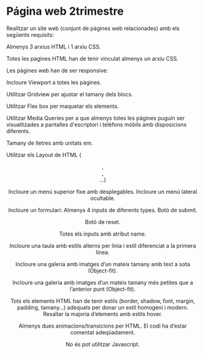 # Página web 2trimestre

Realitzar un site web (conjunt de pàgines web relacionades) amb els següents requisits:

Almenys 3 arxius HTML i 1 arxiu CSS.

Totes les pagines HTML han de tenir vinculat almenys un arxiu CSS.

Les pàgines web han de ser responsive:

Incloure Viewport a totes les pàgines.

Utilitzar Gridview per ajustar el tamany dels blocs.

Utilitzar Flex box per maquetar els elements.

Utilitzar Media Queries per a que almenys totes les pàgines puguin ser visualitzades a pantalles d'escriptori i telèfons mòbils amb disposicions diferents.

Tamany de lletres amb unitats em.

Utilitzar els Layout de HTML (<header>, <article>, <section>...)

Incloure un menú superior fixe amb desplegables.
Incloure un menú lateral ocultable.

Incloure un formulari:
Almenys 4 inputs de diferents types.
Botó de submit.

Botó de reset.

Totes els inputs amb atribut name.

Incloure una taula amb estils alterns per línia i estil diferenciat a la primera línea.

Incloure una galeria amb imatges d’un mateix tamany amb text a sota (Object-fit).

Incloure una galeria amb imatges d’un mateix tamany més petites que a l’anterior punt (Object-fit).	

Tots els elements HTML han de tenir estils (border, shadow, font, margin, padding, tamany…) adequats per donar un estil homogeni i modern.
Resaltar la majoria d’elements amb estils hover.

Almenys dues animacions/transicions per HTML.
El codi ha d’estar comentat adeqüadament.

No és pot utilitzar Javascript.
